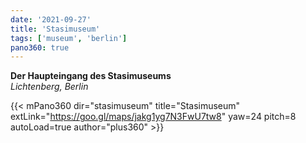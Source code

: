 ```yaml
---
date: '2021-09-27'
title: 'Stasimuseum'
tags: ['museum', 'berlin']
pano360: true
---
```


**Der Haupteingang des Stasimuseums**  
*Lichtenberg, Berlin*

{{< mPano360
      dir="stasimuseum"
      title="Stasimuseum"
      extLink="https://goo.gl/maps/jakg1yg7N3FwU7tw8"
      yaw=24
      pitch=8
      autoLoad=true
      author="plus360" >}}
